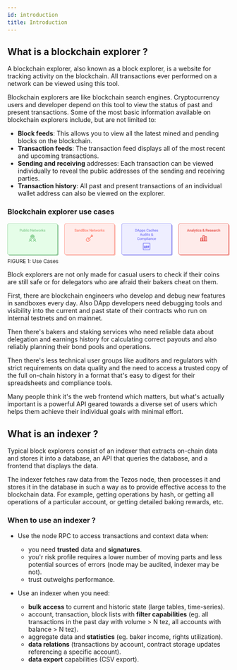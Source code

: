 ```yaml
---
id: introduction
title: Introduction
---
```


## What is a blockchain explorer ?

A blockchain explorer, also known as a block explorer, is a website for tracking activity on the blockchain. 
All transactions ever performed on a network can be viewed using this tool.

Blockchain explorers are like blockchain search engines. 
Cryptocurrency users and developer depend on this tool to view the status of past and present transactions. 
Some of the most basic information available on blockchain explorers include, but are not limited to:

- **Block feeds**: This allows you to view all the latest mined and pending blocks on the blockchain.
- **Transaction feeds**: The transaction feed displays all of the most recent and upcoming transactions.
- **Sending and receiving** addresses: Each transaction can be viewed individually to reveal the public addresses of the sending and receiving parties.
- **Transaction history**: All past and present transactions of an individual wallet address can also be viewed on the explorer.

### Blockchain explorer use cases

![](../../static/img/explorer/use_cases.svg)
<small className="figure">FIGURE 1: Use Cases</small>

Block explorers are not only made for casual users 
to check if their coins are still safe or for delegators who are afraid their bakers cheat on them.

First, there are blockchain engineers who develop and debug new features in sandboxes every day. 
Also DApp developers need debugging tools and 
visibility into the current and 
past state of their contracts who run on internal testnets and on mainnet.

Then there's bakers and staking services who need reliable data about delegation and 
earnings history for calculating correct payouts and 
also reliably planning their bond pools and operations.

Then there's less technical user groups like auditors and 
regulators with strict requirements on data quality and 
the need to access a trusted copy of the full on-chain history 
in a format that's easy to digest for their spreadsheets and compliance tools.

Many people think it's the web frontend which matters, 
but what's actually important is a powerful API geared towards a diverse set of users 
which helps them achieve their individual goals with minimal effort.


## What is an indexer ?

Typical block explorers consist of an indexer that extracts on-chain data and stores it into a database, 
an API that queries the database, and a frontend that displays the data. 

The indexer fetches raw data from the Tezos node, 
then processes it and stores it in the database in such a way as to provide effective access to the blockchain data. 
For example, getting operations by hash, or getting all operations of a particular account, or getting detailed baking rewards, etc.

### When to use an indexer ?

- Use the node RPC to access transactions and context data when:
    - you need **trusted** data and **signatures**.
    - you'r risk profile requires a lower number of moving parts and 
      less potential sources of errors (node may be audited, indexer may be not).
    - trust outweighs performance.

- Use an indexer when you need:
    - **bulk access** to current and historic state (large tables, time-series).
    - account, transaction, block lists with **filter capabilities** 
      (eg. all transactions in the past day with volume > N tez, all accounts with balance > N tez).
    - aggregate data and **statistics** (eg. baker income, rights utilization).
    - **data relations** (transactions by account, contract storage updates referencing a specific account).
    - **data export** capabilities (CSV export).
    
